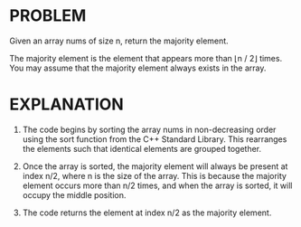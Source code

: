 # PROBLEM

Given an array nums of size n, return the majority element.

The majority element is the element that appears more than ⌊n / 2⌋ times. You may assume that the majority element always exists in the array.

# EXPLANATION

1. The code begins by sorting the array nums in non-decreasing order using the sort function from the C++ Standard Library. This rearranges the elements such that identical elements are grouped together.

2. Once the array is sorted, the majority element will always be present at index n/2, where n is the size of the array.
This is because the majority element occurs more than n/2 times, and when the array is sorted, it will occupy the middle position.

3. The code returns the element at index n/2 as the majority element.